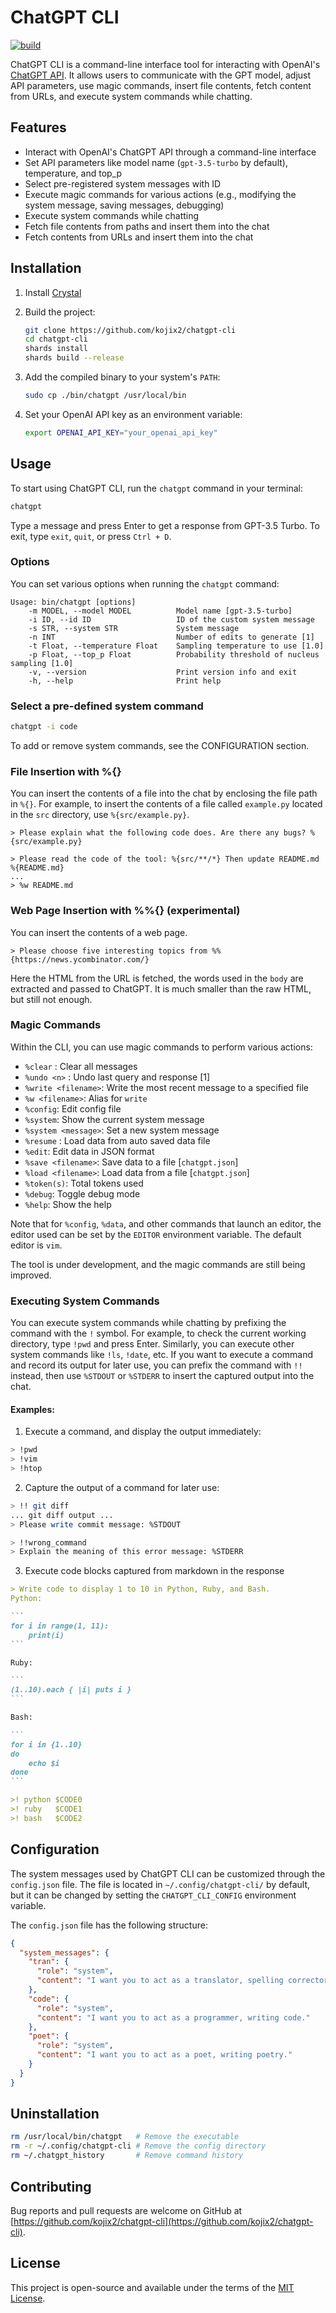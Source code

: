# ChatGPT CLI

[![build](https://github.com/kojix2/chatgpt-cli/actions/workflows/build.yml/badge.svg)](https://github.com/kojix2/chatgpt-cli/actions/workflows/build.yml)

ChatGPT CLI is a command-line interface tool for interacting with OpenAI's [ChatGPT API](https://platform.openai.com/docs/api-reference/chat). It allows users to communicate with the GPT model, adjust API parameters, use magic commands, insert file contents, fetch content from URLs, and execute system commands while chatting.

## Features

- Interact with OpenAI's ChatGPT API through a command-line interface
- Set API parameters like model name (`gpt-3.5-turbo` by default), temperature, and top_p
- Select pre-registered system messages with ID
- Execute magic commands for various actions (e.g., modifying the system message, saving messages, debugging)
- Execute system commands while chatting
- Fetch file contents from paths and insert them into the chat
- Fetch contents from URLs and insert them into the chat

## Installation

1. Install [Crystal](https://github.com/crystal-lang/crystal)
2. Build the project:

    ```bash
    git clone https://github.com/kojix2/chatgpt-cli
    cd chatgpt-cli
    shards install
    shards build --release
    ```

3. Add the compiled binary to your system's `PATH`:

    ```bash
    sudo cp ./bin/chatgpt /usr/local/bin
    ```

4. Set your OpenAI API key as an environment variable:

    ```bash
    export OPENAI_API_KEY="your_openai_api_key"
    ```

## Usage

To start using ChatGPT CLI, run the `chatgpt` command in your terminal:

```bash
chatgpt
```

Type a message and press Enter to get a response from GPT-3.5 Turbo. To exit, type `exit`, `quit`, or press `Ctrl + D`.

### Options

You can set various options when running the `chatgpt` command:

```
Usage: bin/chatgpt [options]
    -m MODEL, --model MODEL          Model name [gpt-3.5-turbo]
    -i ID, --id ID                   ID of the custom system message
    -s STR, --system STR             System message
    -n INT                           Number of edits to generate [1]
    -t Float, --temperature Float    Sampling temperature to use [1.0]
    -p Float, --top_p Float          Probability threshold of nucleus sampling [1.0]
    -v, --version                    Print version info and exit
    -h, --help                       Print help
```

### Select a pre-defined system command

```bash
chatgpt -i code
```

To add or remove system commands, see the CONFIGURATION section.

### File Insertion with %{}

You can insert the contents of a file into the chat by enclosing the file path in `%{}`. For example, to insert the contents of a file called `example.py` located in the `src` directory, use `%{src/example.py}`.

```
> Please explain what the following code does. Are there any bugs? %{src/example.py}
```

```
> Please read the code of the tool: %{src/**/*} Then update README.md %{README.md}
...
> %w README.md
```

### Web Page Insertion with %%{} (experimental)

You can insert the contents of a web page.

```
> Please choose five interesting topics from %%{https://news.ycombinator.com/}
```

Here the HTML from the URL is fetched, the words used in the `body` are extracted and passed to ChatGPT. It is much smaller than the raw HTML, but still not enough.

### Magic Commands

Within the CLI, you can use magic commands to perform various actions:

- `%clear` : Clear all messages
- `%undo <n>` : Undo last query and response [1]
- `%write <filename>`: Write the most recent message to a specified file
- `%w <filename>`: Alias for `write`
- `%config`: Edit config file
- `%system`: Show the current system message
- `%system <message>`: Set a new system message
- `%resume` : Load data from auto saved data file
- `%edit`: Edit data in JSON format
- `%save <filename>`: Save data to a file [`chatgpt.json`]
- `%load <filename>`: Load data from a file [`chatgpt.json`]
- `%token(s)`: Total tokens used
- `%debug`: Toggle debug mode
- `%help`: Show the help

Note that for `%config`, `%data`, and other commands that launch an editor, the editor used can be set by the `EDITOR` environment variable. The default editor is `vim`.

The tool is under development, and the magic commands are still being improved.

### Executing System Commands

You can execute system commands while chatting by prefixing the command with the `!` symbol. For example, to check the current working directory, type `!pwd` and press Enter. Similarly, you can execute other system commands like `!ls`, `!date`, etc. If you want to execute a command and record its output for later use, you can prefix the command with `!!` instead, then use `%STDOUT` or `%STDERR` to insert the captured output into the chat.

#### Examples:

1. Execute a command, and display the output immediately:


```bash
> !pwd
> !vim
> !htop
```

2. Capture the output of a command for later use:


```bash
> !! git diff
... git diff output ...
> Please write commit message: %STDOUT
```

```bash
> !!wrong_command
> Explain the meaning of this error message: %STDERR
```

3. Execute code blocks captured from markdown in the response

````md
> Write code to display 1 to 10 in Python, Ruby, and Bash.
Python:

```
for i in range(1, 11):
    print(i)
```

Ruby:

```
(1..10).each { |i| puts i }
```

Bash:

```
for i in {1..10}
do
    echo $i
done
```

>! python $CODE0
>! ruby   $CODE1
>! bash   $CODE2
````

## Configuration

The system messages used by ChatGPT CLI can be customized through the `config.json` file. The file is located in `~/.config/chatgpt-cli/` by default, but it can be changed by setting the `CHATGPT_CLI_CONFIG` environment variable.

The `config.json` file has the following structure:

```json
{
  "system_messages": {
    "tran": {
      "role": "system",
      "content": "I want you to act as a translator, spelling corrector, and improver."
    },
    "code": {
      "role": "system",
      "content": "I want you to act as a programmer, writing code."
    },
    "poet": {
      "role": "system",
      "content": "I want you to act as a poet, writing poetry."
    }
  }
}
```

## Uninstallation

```sh
rm /usr/local/bin/chatgpt   # Remove the executable
rm -r ~/.config/chatgpt-cli # Remove the config directory
rm ~/.chatgpt_history       # Remove command history
```

## Contributing

Bug reports and pull requests are welcome on GitHub at [https://github.com/kojix2/chatgpt-cli](https://github.com/kojix2/chatgpt-cli).

## License

This project is open-source and available under the terms of the [MIT License](https://opensource.org/licenses/MIT).